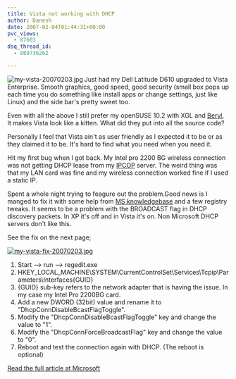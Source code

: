 ```yaml
---
title: Vista not working with DHCP
author: Danesh
date: 2007-02-04T01:44:31+00:00
pvc_views:
  - 87603
dsq_thread_id:
  - 889736262

---
```

[<img src="/techblog/wp-content/uploads/2007/02/my-vista-20070203.thumbnail.jpg" alt="my-vista-20070203.jpg" title="my-vista-20070203.jpg" align="left" />][1]Just had my Dell Latitude D610 upgraded to Vista Enterprise. Smooth graphics, good speed, good security (small box pops up each time you do something like install apps or change settings, just like Linux) and the side bar's pretty sweet too.

Even with all the above I still prefer my openSUSE 10.2 with XGL and [Beryl][2], It makes Vista look like a kitten. What did they put into all the source code?

Personally I feel that Vista ain't as user friendly as I expected it to be or as they claimed it to be. It's hard to find what you need when you need it.

Hit my first bug when I got back. My Intel pro 2200 BG wireless connection was not getting DHCP lease from my [IPCOP][3] server. The weird thing was that my LAN card was fine and my wireless connection worked fine if I used a static IP.

Spent a whole night trying to feagure out the problem.Good news is I manged to fix it with some help from [MS knowledgebase][4] and a few registry tweaks. It seems to be a problem with the BROADCAST flag in DHCP discovery packets. In XP it's off and in Vista it's on. Non Microsoft DHCP servers don't like this.

See the fix on the next page;<!--more-->

[![my-vista-fix-20070203.jpg][5]][6]

1. Start &#8211;> run &#8211;> regedit.exe  
2. HKEY\_LOCAL\_MACHINE\SYSTEM\CurrentControlSet\Services\Tcpip\Parameters\Interfaces\{GUID}  
3. {GUID} sub-key refers to the network adapter that is having the issue. In my case my Intel Pro 2200BG card.  
4. Add a new DWORD (32bit) value and rename it to "DhcpConnDisableBcastFlagToggle".  
5. Modify the "DhcpConnDisableBcastFlagToggle" key and change the value to "1".  
6. Modify the "DhcpConnForceBroadcastFlag" key and change the value to "0".  
7. Reboot and test the connection again with DHCP. (The reboot is optional)

[Read the full article at Microsoft][4]

 [1]: /techblog/wp-content/uploads/2007/02/my-vista-20070203.jpg "my-vista-20070203.jpg"
 [2]: http://www.beryl-project.org/
 [3]: http://www.ipcop.org/
 [4]: http://support.microsoft.com/kb/928233/en-us
 [5]: /techblog/wp-content/uploads/2007/02/my-vista-fix-20070203.jpg
 [6]: /techblog/wp-content/uploads/2007/02/my-vista-fix-20070203.jpg "my-vista-fix-20070203.jpg"